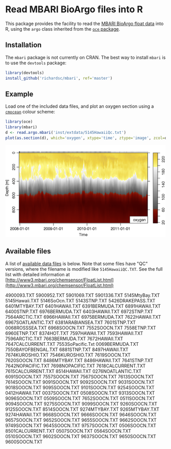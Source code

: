 # Read MBARI BioArgo files into R

This package provides the facility to read the [MBARI BioArgo float data](http://www.mbari.org/science/upper-ocean-systems/chemical-sensor-group/floatviz/) into R, using the `argo` class inherited from the [`oce` package](http://dankelley.github.io/oce/).

## Installation

The `mbari` package is not currently on CRAN. The best way to install `mbari` is to use the `devtools` package:
```r
library(devtools)
install_github('richardsc/mbari', ref='master')
```

## Example

Load one of the included data files, and plot an oxygen section using a [`cmocean`](http://matplotlib.org/cmocean/) colour scheme:
```r
library(oce)
library(mbari)
d <- read.argo.mbari('inst/extdata/5145HawaiiQc.txt')
plot(as.section(d), which='oxygen', xtype='time', ztype='image', zcol=oceColorsOxygen)
```
![5145Example](5145.png)

## Available files

A list of [available data files](http://www3.mbari.org/lobo/data/floatvizdata/floatvizconfig.txt) is below. Note that some files have "QC" versions, where the filename is modified like `5145HawaiiQC.TXT`. See the full list with detailed information at [http://www3.mbari.org/chemsensor/FloatList.html](http://www3.mbari.org/chemsensor/FloatList.html)

4900093.TXT
5900952.TXT
5901069.TXT
5901336.TXT
5145MtyBay.TXT
5145Hawaii.TXT
5146SoOcn.TXT
5143STNP.TXT
5426DRAKEPASS.TXT
6401MTYBAY.TXT
6401HAWAII.TXT
6391BERMUDA.TXT
6891HAWAII.TXT
6400STNP.TXT
6976BERMUDA.TXT
6403HAWAII.TXT
6972STNP.TXT
7564ARCTIC.TXT
6966HAWAII.TXT
6975BERMUDA.TXT
7622HAWAII.TXT
6967SOATLANTIC.TXT
6381ARABIANSEA.TXT
7601STNP.TXT
0068ROSSSEA.TXT
6968SOOCN.TXT
7552SOOCN.TXT
7558ETNP.TXT
6960ETNP.TXT
8374HOT.TXT
7597HAWAII.TXT
7593HAWAII.TXT
7596ARCTIC.TXT
7663BERMUDA.TXT
7672HAWAII.TXT
7647CALCURRENT.TXT
7553SoPacific.Txt
0069BERMUDA.TXT
7550BAYOFBENGAL.TXT
6881STNP.TXT
8497HAWAII.TXT
7674KUROSHIO.TXT
7546KUROSHIO.TXT
7619SOOCN.TXT
7620SOOCN.TXT
8486MTYBAY.TXT
8486HAWAII.TXT
7641STNP.TXT
7642NOPACIFIC.TXT
7698NOPACIFIC.TXT
7618CALCURRENT.TXT
7615CALCURRENT.TXT
8514HAWAII.TXT
0276NOATLANTIC.TXT
6091SOOCN.TXT
7557SOOCN.TXT
7567SOOCN.TXT
7613SOOCN.TXT
7614SOOCN.TXT
9091SOOCN.TXT
9092SOOCN.TXT
9031SOOCN.TXT
9018SOOCN.TXT
9095SOOCN.TXT
9101SOOCN.TXT
9254SOOCN.TXT
0412HAWAII.TXT
0037SOOCN.TXT
0508SOOCN.TXT
9313SOOCN.TXT
9096SOOCN.TXT
0509SOOCN.TXT
7652SOOCN.TXT
0511SOOCN.TXT
9094SOOCN.TXT
9275SOOCN.TXT
9099SOOCN.TXT
9260SOOCN.TXT
9125SOOCN.TXT
8514SOOCN.TXT
9274MTYBAY.TXT
9265MTYBAY.TXT
9274HAWAII.TXT
9668SOOCN.TXT
9666SOOCN.TXT
9646SOOCN.TXT
9657SOOCN.TXT
9652SOOCN.TXT
9655SOOCN.TXT
9662SOOCN.TXT
9749SOOCN.TXT
9645SOOCN.TXT
9757SOOCN.TXT
0506SOOCN.TXT
8501CALCURRENT.TXT
0507SOOCN.TXT
0564SOOCN.TXT
0510SOOCN.TXT
9602SOOCN.TXT
9637SOOCN.TXT
9650SOOCN.TXT
9600SOOCN.TXT
